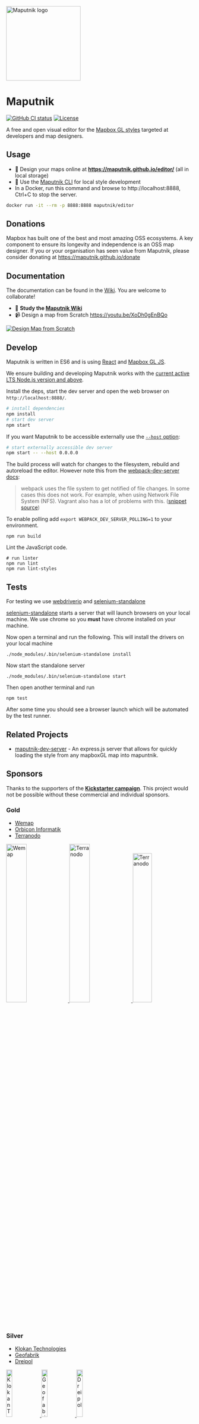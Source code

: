 <img width="200" alt="Maputnik logo" src="https://cdn.jsdelivr.net/gh/maputnik/design/logos/logo-color.png" />

# Maputnik
[![GitHub CI status](https://github.com/maputnik/editor/workflows/ci/badge.svg)][github-action-ci]
[![License](https://img.shields.io/badge/license-MIT-blue.svg)][license]

[github-action-ci]: https://github.com/maputnik/editor/actions?query=workflow%3Aci
[license]:          https://tldrlegal.com/license/mit-license

A free and open visual editor for the [Mapbox GL styles](https://www.mapbox.com/mapbox-gl-style-spec/)
targeted at developers and map designers.


## Usage

- :link: Design your maps online at **<https://maputnik.github.io/editor/>** (all in local storage)
- :link: Use the [Maputnik CLI](https://github.com/maputnik/editor/wiki/Maputnik-CLI) for local style development
- In a Docker, run this command and browse to http://localhost:8888, Ctrl+C to stop the server.

```bash
docker run -it --rm -p 8888:8888 maputnik/editor
```

## Donations
Mapbox has built one of the best and most amazing OSS ecosystems. A key component to ensure its longevity and independence is an OSS map designer.
If you or your organisation has seen value from Maputnik, please consider donating at <https://maputnik.github.io/donate>

## Documentation

The documentation can be found in the [Wiki](https://github.com/maputnik/editor/wiki). You are welcome to collaborate!

- :link: **Study the [Maputnik Wiki](https://github.com/maputnik/editor/wiki)**
- :video_camera: Design a map from Scratch https://youtu.be/XoDh0gEnBQo

[![Design Map from Scratch](https://j.gifs.com/g5XMgl.gif)](https://youtu.be/XoDh0gEnBQo)

## Develop

Maputnik is written in ES6 and is using [React](https://github.com/facebook/react) and [Mapbox GL JS](https://www.mapbox.com/mapbox-gl-js/api/).

We ensure building and developing Maputnik works with the [current active LTS Node.js version and above](https://github.com/nodejs/Release#release-schedule).

Install the deps, start the dev server and open the web browser on `http://localhost:8888/`.

```bash
# install dependencies
npm install
# start dev server
npm start
```

If you want Maputnik to be accessible externally use the [`--host` option](https://webpack.js.org/configuration/dev-server/#devserverhost):

```bash
# start externally accessible dev server
npm start -- --host 0.0.0.0
```

The build process will watch for changes to the filesystem, rebuild and autoreload the editor. However note this from the [webpack-dev-server docs](https://webpack.js.org/configuration/dev-server/):

> webpack uses the file system to get notified of file changes. In some cases this does not work. For example, when using Network File System (NFS). Vagrant also has a lot of problems with this. ([snippet source](https://webpack.js.org/configuration/dev-server/#devserverwatchoptions-))

To enable polling add `export WEBPACK_DEV_SERVER_POLLING=1` to your environment.

```
npm run build
```

Lint the JavaScript code.

```
# run linter
npm run lint
npm run lint-styles
```


## Tests
For testing we use [webdriverio](http://webdriver.io) and [selenium-standalone](https://github.com/vvo/selenium-standalone)

[selenium-standalone](https://github.com/vvo/selenium-standalone) starts a server that will launch browsers on your local machine. We use chrome so you **must** have chrome installed on your machine.

Now open a terminal and run the following. This will install the drivers on your local machine

```
./node_modules/.bin/selenium-standalone install
```

Now start the standalone server

```
./node_modules/.bin/selenium-standalone start
```

Then open another terminal and run

```
npm test
```

After some time you should see a browser launch which will be automated by the test runner.


## Related Projects

- [maputnik-dev-server](https://github.com/nycplanning/labs-maputnik-dev-server) - An express.js server that allows for quickly loading the style from any mapboxGL map into mapuntnik.

## Sponsors

Thanks to the supporters of the **[Kickstarter campaign](https://www.kickstarter.com/projects/174808720/maputnik-visual-map-editor-for-mapbox-gl)**. This project would not be possible without these commercial and individual sponsors.

### Gold

- [Wemap](https://getwemap.com/)
- [Orbicon Informatik](https://www.orbiconinformatik.dk/)
- [Terranodo](http://terranodo.io/)

<a href="https://getwemap.com/">
  <img width="33%" alt="Wemap" style="display:inline" src="https://cdn.jsdelivr.net/gh/maputnik/editor@1.5.0/media/sponsors/wemap.jpg" />
</a>
<a href="http://terranodo.io/">
  <img width="33%" alt="Terranodo" style="display:inline" src="https://cdn.jsdelivr.net/gh/maputnik/editor@1.5.0/media/sponsors/terranodo.png" />
</a>
<a href="https://www.orbiconinformatik.dk/">
  <img width="32%" alt="Terranodo" style="display:inline" src="https://cdn.jsdelivr.net/gh/maputnik/editor@1.5.0/media/sponsors/orbicon_informatik.png" />
</a>

<br/>

### Silver

- [Klokan Technologies](https://www.klokantech.com/)
- [Geofabrik](http://www.geofabrik.de/)
- [Dreipol](https://www.dreipol.ch/)

<a href="https://www.klokantech.com/">
  <img width="18%" alt="Klokan Technologies" style="display:inline-block" src="https://cdn.jsdelivr.net/gh/maputnik/editor@1.5.0/media/sponsors/klokantech.png" />
</a>
<a href="http://www.geofabrik.de/">
  <img width="18%" alt="Geofabrik" style="display:inline-block" src="https://cdn.jsdelivr.net/gh/maputnik/editor@1.5.0/media/sponsors/geofabrik.png" />
</a>
<a href="https://www.dreipol.ch/">
  <img width="18%" alt="Dreipol" style="display:inline-block" src="https://cdn.jsdelivr.net/gh/maputnik/editor@1.5.0/media/sponsors/dreipol.png" />
</a>

<br/>

### Individuals

**Influential Stakeholder**

Alan McConchie, Odi, Mats Norén, Uli [geOps](http://geops.ch/), Helge Fahrnberger ([Toursprung](http://www.toursprung.com/)), Kirusanth Poopalasingam

**Stakeholder**

Brian Flood, Vasile Coțovanu, Andreas Kalkbrenner, Christian Mäder, Gregor Wassmann, Lee Armstrong, Rafel, Jon Burgess, Lukas Lehmann, Joachim Ungar, Alois Ackermann, Zsolt Ero, Jordan Meek

**Supporter**

Sina Martinelli, Nicholas Doiron, Neil Cawse, Urs42, Benedikt Groß, Manuel Roth, Janko Mihelić, Moritz Stefaner, Sebastian Ahoi, Juerg Uhlmann, Tom Wider, Nadia Panchaud, Oliver Snowden, Stephan Heuel, Tobin Bradley, Adrian Herzog, Antti Lehto, Pascal Mages, Marc Gehling, Imre Samu, Lauri K., Visahavel Parthasarathy, Christophe Waterlot-Buisine, Max Galka, ubahnverleih, Wouter van Dam, Jakob Lobensteiner, Samuel Kurath, Brian Bancroft

## License

Maputnik is [licensed under MIT](LICENSE) and is Copyright (c) Lukas Martinelli and contributors.

**Disclaimer** This project is not affiliated with Mapbox or Mapbox Studio. It is an independent style editor for the
open source technology in the Mapbox GL ecosystem.
As contributor please take extra care of not violating any Mapbox trademarks. Do not get inspired by Mapbox Studio and make your own decisions for a good style editor.
